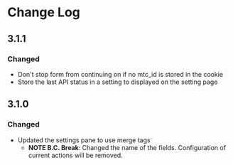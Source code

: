 # Change Log

## 3.1.1

### Changed

* Don't stop form from continuing on if no mtc_id is stored in the cookie
* Store the last API status in a setting to displayed on the setting page

## 3.1.0

### Changed

* Updated the settings pane to use merge tags
  * **NOTE B.C. Break**: Changed the name of the fields. Configuration of current actions will be removed. 
